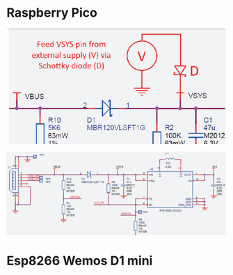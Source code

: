 # Raspberry Pico

![Pico powertrain](https://github.com/microcontrollersig/brian-led-matrix-petrol-signs/blob/main/pico-powertrain-schottky.png)

![Pico powertrain](https://github.com/microcontrollersig/brian-led-matrix-petrol-signs/blob/main/pico-powertrain.png)

# Esp8266 Wemos D1 mini


